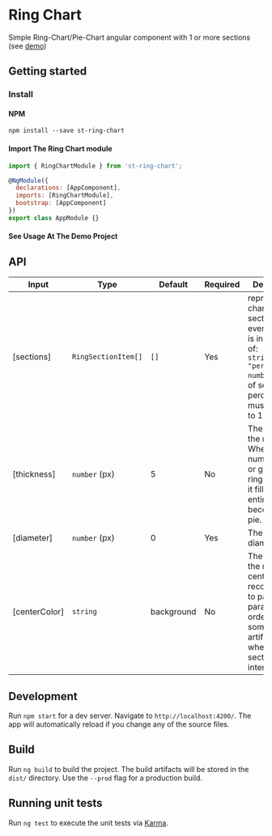 # Ring Chart

Simple Ring-Chart/Pie-Chart angular component with 1 or more sections (see [demo](https://shimital.github.io/ring-chart/))

## Getting started

### Install 
#### NPM
`npm install --save st-ring-chart`

#### Import The Ring Chart module
```js
import { RingChartModule } from 'st-ring-chart';

@NgModule({
  declarations: [AppComponent],
  imports: [RingChartModule],
  bootstrap: [AppComponent]
})
export class AppModule {}
```

#### See Usage At The Demo Project

## API

| Input  | Type | Default | Required | Description |
| ------------- | ------------- | ------------- | ------------- | ------------- |
| [sections] | `RingSectionItem[]` | `[]` | Yes | represents the chart sections, every section is in the form of: ``` {"color": string, "percentage": number}```. Sum of section percentages must be equal to 1 |
| [thickness] | `number` (px) | 5 | No | The width of the ring. When this number is half or greater the ring diameter it fills the ring entirely and it becomes a pie. |
| [diameter] | `number` (px) | 0 | Yes | The Ring/Pie diameter. |
| [centerColor] | `string` | background | No | The color of the ring center. It is recommended to pass this parameter in order to avoid some display artifacts where the sections intersect |


## Development

Run `npm start` for a dev server. Navigate to `http://localhost:4200/`. The app will automatically reload if you change any of the source files.

## Build

Run `ng build` to build the project. The build artifacts will be stored in the `dist/` directory. Use the `--prod` flag for a production build.

## Running unit tests

Run `ng test` to execute the unit tests via [Karma](https://karma-runner.github.io).
